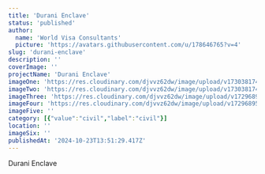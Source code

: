```yaml
---
title: 'Durani Enclave'
status: 'published'
author:
  name: 'World Visa Consultants'
  picture: 'https://avatars.githubusercontent.com/u/178646765?v=4'
slug: 'durani-enclave'
description: ''
coverImage: ''
projectName: 'Durani Enclave'
imageOne: 'https://res.cloudinary.com/djvvz62dw/image/upload/v1730381747/greywall/projects/Durani%20Enclave/1_gspebp.jpg'
imageTwo: 'https://res.cloudinary.com/djvvz62dw/image/upload/v1730381746/greywall/projects/Durani%20Enclave/2_yv6xcl.jpg'
imageThree: 'https://res.cloudinary.com/djvvz62dw/image/upload/v1729689503/greywall/projects/Durani%20Enclave/image2_frz5et.webp'
imageFour: 'https://res.cloudinary.com/djvvz62dw/image/upload/v1729689501/greywall/projects/Durani%20Enclave/image1_iayzkm.webp'
imageFive: ''
category: [{"value":"civil","label":"civil"}]
location: ''
imageSix: ''
publishedAt: '2024-10-23T13:51:29.417Z'
---
```


Durani Enclave